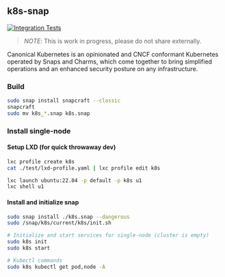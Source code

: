 ## k8s-snap

[![Integration Tests](https://github.com/canonical/k8s-snap/actions/workflows/integration.yaml/badge.svg)](https://github.com/canonical/k8s-snap/actions/workflows/integration.yaml)

> *NOTE*: This is work in progress, please do not share externally.

Canonical Kubernetes is an opinionated and CNCF conformant Kubernetes operated by Snaps and Charms, which come together to bring simplified operations and an enhanced security posture on any infrastructure.

### Build

```bash
sudo snap install snapcraft --classic
snapcraft
sudo mv k8s_*.snap k8s.snap
```

### Install single-node

#### Setup LXD (for quick throwaway dev)

```bash
lxc profile create k8s
cat ./test/lxd-profile.yaml | lxc profile edit k8s

lxc launch ubuntu:22.04 -p default -p k8s u1
lxc shell u1
```

#### Install and initialize snap

```bash
sudo snap install ./k8s.snap --dangerous
sudo /snap/k8s/current/k8s/init.sh

# Initialize and start services for single-node (cluster is empty)
sudo k8s init
sudo k8s start

# Kubectl commands
sudo k8s kubectl get pod,node -A
```
